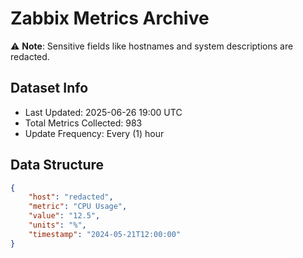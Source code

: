 # Zabbix Metrics Archive

⚠️ **Note**: Sensitive fields like hostnames and system descriptions are redacted.

## Dataset Info
- Last Updated: 2025-06-26 19:00 UTC
- Total Metrics Collected: 983
- Update Frequency: Every (1) hour

## Data Structure
```json
{
    "host": "redacted",
    "metric": "CPU Usage",
    "value": "12.5",
    "units": "%",
    "timestamp": "2024-05-21T12:00:00"
}
```
